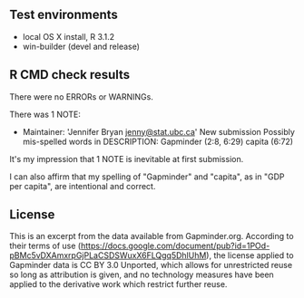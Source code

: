 ## Test environments
* local OS X install, R 3.1.2
* win-builder (devel and release)

## R CMD check results
There were no ERRORs or WARNINGs. 

There was 1 NOTE:

* Maintainer: 'Jennifer Bryan <jenny@stat.ubc.ca>'
New submission
Possibly mis-spelled words in DESCRIPTION:
  Gapminder (2:8, 6:29)
  capita (6:72)

It's my impression that 1 NOTE is inevitable at first submission.

I can also affirm that my spelling of "Gapminder" and "capita", as in "GDP per capita", are intentional and correct.

## License

This is an excerpt from the data available from Gapminder.org. According to their terms of use (https://docs.google.com/document/pub?id=1POd-pBMc5vDXAmxrpGjPLaCSDSWuxX6FLQgq5DhlUhM), the license applied to Gapminder data is CC BY 3.0 Unported, which allows for unrestricted reuse so long as attribution is given, and no technology measures have been applied to the derivative work which restrict further reuse.